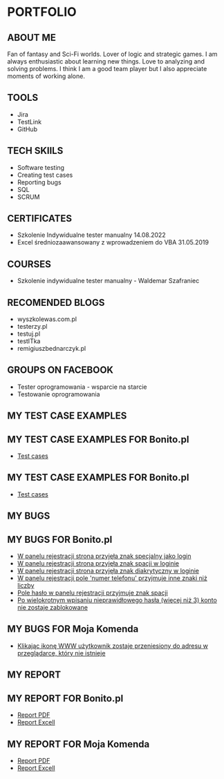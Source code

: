 # PORTFOLIO
## ABOUT ME
Fan of fantasy and Sci-Fi worlds. Lover of logic and strategic games. I am always enthusiastic about learning new things. Love to analyzing and solving problems. I think I am a good team player but I also appreciate moments of working alone.
## TOOLS
* Jira
* TestLink
* GitHub
## TECH SKIILS
* Software testing
* Creating test cases
* Reporting bugs
* SQL
* SCRUM
## CERTIFICATES
* Szkolenie Indywidualne tester manualny 14.08.2022 
* Excel średniozaawansowany z wprowadzeniem do VBA 31.05.2019
## COURSES
* Szkolenie indywidualne tester manualny - Waldemar Szafraniec
## RECOMENDED BLOGS
* wyszkolewas.com.pl
* testerzy.pl
* testuj.pl
* testITka
* remigiuszbednarczyk.pl
## GROUPS ON FACEBOOK
* Tester oprogramowania - wsparcie na starcie
* Testowanie oprogramowania
## MY TEST CASE EXAMPLES
## MY TEST CASE EXAMPLES FOR Bonito.pl
* [Test cases](https://drive.google.com/file/d/1Q0uebzwHVVrsQ6GbYEDSejiJsYa06v0z/view?usp=sharing) 
## MY TEST CASE EXAMPLES FOR Bonito.pl 
* [Test cases](https://drive.google.com/file/d/1cyyJtZ-ceEh56yPEw-0srHFvIMFtNmWh/view?usp=sharing) 
## MY BUGS
## MY BUGS FOR Bonito.pl
* [W panelu rejestracji strona przyjęła znak specjalny jako login](https://docs.google.com/document/d/1xYEQa0eDupvfYttfmxQBPBDQclm7yLAI/edit?usp=sharing&ouid=117692622566299550826&rtpof=true&sd=true)
* [W panelu rejestracji strona przyjęła znak spacji w loginie](https://docs.google.com/document/d/1vlWDF7KCq1-z6wvS8K26ZFF03FLMqihS/edit?usp=sharing&ouid=117692622566299550826&rtpof=true&sd=true) 
* [W panelu rejestracji strona przyjęła znak diakrytyczny w loginie](https://docs.google.com/document/d/15kBQKuQRyax86TSOs7JHQJjnjuzDWL2Q/edit?usp=sharing&ouid=117692622566299550826&rtpof=true&sd=true)
* [W panelu rejestracji pole 'numer telefonu' przyjmuje inne znaki niż liczby](https://docs.google.com/document/d/1hvyo5fFHiEoICn0Kw7Hl-LO0pGQsMMx-/edit?usp=sharing&ouid=117692622566299550826&rtpof=true&sd=true)
* [Pole hasło w panelu rejestracji przyjmuje znak spacji](https://docs.google.com/document/d/1WRm0VXpbZ61tzpQqskxnaceyfNMSA4PW/edit?usp=sharing&ouid=117692622566299550826&rtpof=true&sd=true)
* [Po wielokrotnym wpisaniu nieprawidłowego hasła (więcej niż 3) konto nie zostaje zablokowane](https://docs.google.com/document/d/1iIu-_JFNVRAyw57T5Bv0GdlN0mH5bdmG/edit?usp=sharing&ouid=117692622566299550826&rtpof=true&sd=true) 
## MY BUGS FOR Moja Komenda 
* [Klikając ikonę WWW użytkownik zostaje przeniesiony do adresu w przeglądarce, który nie istnieje](https://docs.google.com/document/d/1KGZd7AMU-IRyW8oDelzuMRhmnVymWG--/edit?usp=sharing&ouid=117692622566299550826&rtpof=true&sd=true)
## MY REPORT
## MY REPORT FOR Bonito.pl
* [Report PDF](https://drive.google.com/file/d/1KJSnnGSyo0jIMj6jtKPoDhAmOBQYWX7N/view?usp=sharing)
* [Report Excell](https://docs.google.com/spreadsheets/d/1JWtwNTVY_UBQHmIY33aC6swT0zc6byDA/edit?usp=sharing&ouid=117692622566299550826&rtpof=true&sd=true) 
## MY REPORT FOR Moja Komenda 
* [Report PDF](https://drive.google.com/file/d/1epa3A6EkY7TmeHYQ0ehAcz9b_l9KpgQC/view?usp=sharing)
* [Report Excell](https://docs.google.com/spreadsheets/d/12Ea9gkWGyYMxRy3a3H0xfi3D5wUSet1b/edit?usp=sharing&ouid=117692622566299550826&rtpof=true&sd=true) 
